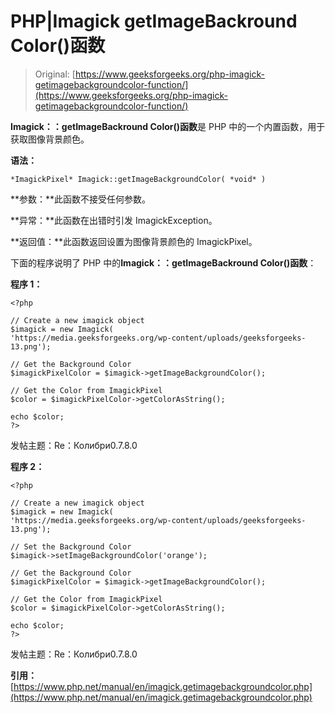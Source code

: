 # PHP|Imagick getImageBackround Color()函数

> Original: [https://www.geeksforgeeks.org/php-imagick-getimagebackgroundcolor-function/](https://www.geeksforgeeks.org/php-imagick-getimagebackgroundcolor-function/)

**Imagick：：getImageBackround Color()函数**是 PHP 中的一个内置函数，用于获取图像背景颜色。

**语法：**

```
*ImagickPixel* Imagick::getImageBackgroundColor( *void* )
```

**参数：**此函数不接受任何参数。

**异常：**此函数在出错时引发 ImagickException。

**返回值：**此函数返回设置为图像背景颜色的 ImagickPixel。

下面的程序说明了 PHP 中的**Imagick：：getImageBackround Color()函数**：

**程序 1：**

```
<?php

// Create a new imagick object
$imagick = new Imagick(
'https://media.geeksforgeeks.org/wp-content/uploads/geeksforgeeks-13.png');

// Get the Background Color
$imagickPixelColor = $imagick->getImageBackgroundColor();

// Get the Color from ImagickPixel
$color = $imagickPixelColor->getColorAsString();

echo $color;
?>
```

发帖主题：Re：Колибри0.7.8.0

**程序 2：**

```
<?php

// Create a new imagick object
$imagick = new Imagick(
'https://media.geeksforgeeks.org/wp-content/uploads/geeksforgeeks-13.png');

// Set the Background Color
$imagick->setImageBackgroundColor('orange');

// Get the Background Color
$imagickPixelColor = $imagick->getImageBackgroundColor();

// Get the Color from ImagickPixel
$color = $imagickPixelColor->getColorAsString();

echo $color;
?>
```

发帖主题：Re：Колибри0.7.8.0

**引用：**[https://www.php.net/manual/en/imagick.getimagebackgroundcolor.php](https://www.php.net/manual/en/imagick.getimagebackgroundcolor.php)